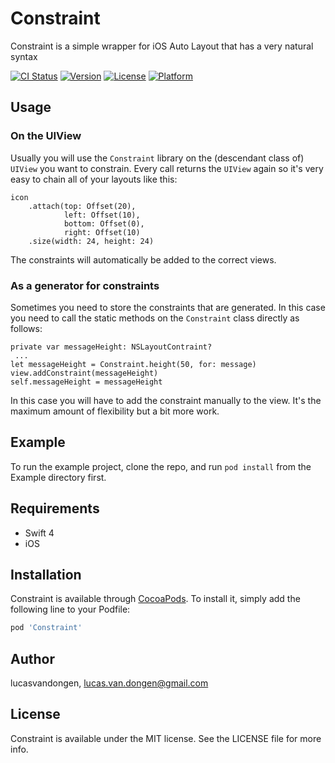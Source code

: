 # Constraint
Constraint is a simple wrapper for iOS Auto Layout that has a very natural syntax

[![CI Status](https://img.shields.io/travis/lucasvandongen/Constraint.svg?style=flat)](https://travis-ci.org/lucasvandongen/Constraint)
[![Version](https://img.shields.io/cocoapods/v/Constraint.svg?style=flat)](https://cocoapods.org/pods/Constraint)
[![License](https://img.shields.io/cocoapods/l/Constraint.svg?style=flat)](https://cocoapods.org/pods/Constraint)
[![Platform](https://img.shields.io/cocoapods/p/Constraint.svg?style=flat)](https://cocoapods.org/pods/Constraint)

## Usage
### On the UIView
Usually you will use the `Constraint` library on the (descendant class of) `UIView` you want to constrain. Every call returns the `UIView` again so it's very easy to chain all of your layouts like this:

```        
icon
    .attach(top: Offset(20),
            left: Offset(10),
            bottom: Offset(0),
            right: Offset(10)
    .size(width: 24, height: 24)
```

The constraints will automatically be added to the correct views.

### As a generator for constraints
Sometimes you need to store the constraints that are generated. In this case you need to call the static methods on the `Constraint` class directly as follows:

    private var messageHeight: NSLayoutContraint?
	 ...
    let messageHeight = Constraint.height(50, for: message)
    view.addConstraint(messageHeight)
    self.messageHeight = messageHeight
    
In this case you will have to add the constraint manually to the view. It's the maximum amount of flexibility but a bit more work.

## Example

To run the example project, clone the repo, and run `pod install` from the Example directory first.

## Requirements
* Swift 4
* iOS

## Installation

Constraint is available through [CocoaPods](https://cocoapods.org). To install
it, simply add the following line to your Podfile:

```ruby
pod 'Constraint'
```

## Author

lucasvandongen, lucas.van.dongen@gmail.com

## License

Constraint is available under the MIT license. See the LICENSE file for more info.
